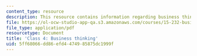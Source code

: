 ```yaml
---
content_type: resource
description: This resource contains information regarding business thinking.
file: https://ol-ocw-studio-app-qa.s3.amazonaws.com/courses/15-232-business-model-innovation-global-health-in-frontier-markets-fall-2013/5ff68066dd86efd4474985875dc1999f_MIT15_232F13_Class4.pdf
file_type: application/pdf
resourcetype: Document
title: 'Class 4: Business thinking'
uid: 5ff68066-dd86-efd4-4749-85875dc1999f
---
```

